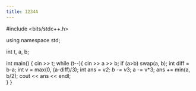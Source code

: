 ```yaml
---
title: 1234A
---
```

#include <bits/stdc++.h>

using namespace std;

int t, a, b;

int main() {
	cin >> t;
	while (t--){
		cin >> a >> b;
		if (a>b) swap(a, b);
		int diff = b-a;
		int v = max(0, (a-diff)/3);
		int ans = v*2;
		b -= v*3;
		a -= v*3;
		ans += min(a, b/2);
		cout << ans << endl;	
	}
}
